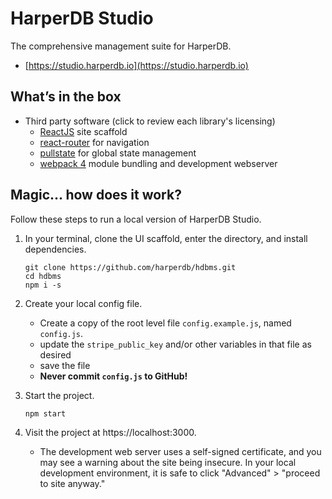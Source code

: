 # HarperDB Studio
The comprehensive management suite for HarperDB. 

- [https://studio.harperdb.io](https://studio.harperdb.io)

## What’s in the box

- Third party software (click to review each library's licensing)
    - [ReactJS](https://reactjs.org/) site scaffold
    - [react-router](https://reacttraining.com/react-router/) for navigation
    - [pullstate](https://lostpebble.github.io/pullstate/) for global state management
    - [webpack 4](https://webpack.js.org/) module bundling and development webserver

## Magic... how does it work?

Follow these steps to run a local version of HarperDB Studio.

1. In your terminal, clone the UI scaffold, enter the directory, and install dependencies.
    ```
    git clone https://github.com/harperdb/hdbms.git
    cd hdbms
    npm i -s
    ```

1. Create your local config file.
    - Create a copy of the root level file `config.example.js`, named `config.js`.
    - update the `stripe_public_key` and/or other variables in that file as desired
    - save the file
    - **Never commit `config.js` to GitHub!**

1. Start the project.
    ```
    npm start
    ```

1. Visit the project at https://localhost:3000.
    - The development web server uses a self-signed certificate, and you may see a warning about the site being insecure. In your local development environment, it is safe to click "Advanced" > "proceed to site anyway."
